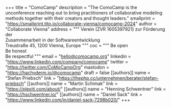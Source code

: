 +++
title = "ComoCamp"
description = "The ComoCamp is the unconference reaching out to bring practitioners of collaborative modeling methods together with their creators and thought leaders."
smallprint = "https://smallprint.tito.io/collaborate-vienna/comocamp-2024"
author = "Collaborate Vienna"
address = """
Verein (ZVR 1605397921) zur Förderung der  
Zusammenarbeit in der Softwareentwicklung  
Treustraße 45, 1200 Vienna, Europe
"""
coc = """
Be open  
Be honest  
Be respectful
"""
email = "hello@comocamp.org"
linkedin = "https://www.linkedin.com/company/comocamp"
twitter = "https://twitter.com/CoMoCampOrg"
mastodon = "https://hachyderm.io/@comocamp"
draft = false
[[authors]]
name = "Stefan Priebsch"
link = "https://thephp.cc/unternehmen/berater/stefan-priebsch"
[[authors]]
name = "Martin Schimak"
link = "https://plexiti.com/about/"
[[authors]]
name = "Henning Schwentner"
link = "https://hschwentner.io/"
[[authors]]
name = "Daniel Sack"
link = "https://www.linkedin.com/in/daniel-sack-7298b020/"
+++
